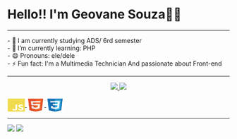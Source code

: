 ### <h1>Hello!! I'm Geovane Souza🖖🏽</h1>

<hr></hr>
- 🔭 I am currently studying ADS/ 6rd semester<br>
- 🌱 I’m currently learning: PHP<br>
- 😄 Pronouns: ele/dele<br>
- ⚡ Fun fact: I'm a Multimedia Technician And passionate about Front-end
<hr></hr>
<div align="center">
  <a href="https://github.com/geovaneSC">
  <img height="180em" src="https://github-readme-stats.vercel.app/api?username=geovaneSC&show_icons=true&theme=tokyonight&include_all_commits=true&count_private=true"/>
  <img height="180em" src="https://github-readme-stats.vercel.app/api/top-langs/?username=geovaneSC&layout=compact&langs_count=7&theme=tokyonight"/>
</div>

<div style="display: inline_block"><br>
  <img align="center" alt="Rafa-Js" height="30" width="40" src="https://raw.githubusercontent.com/devicons/devicon/master/icons/javascript/javascript-plain.svg">
  <img align="center" alt="Rafa-HTML" height="30" width="40" src="https://raw.githubusercontent.com/devicons/devicon/master/icons/html5/html5-original.svg">
  <img align="center" alt="Rafa-CSS" height="30" width="40" src="https://raw.githubusercontent.com/devicons/devicon/master/icons/css3/css3-original.svg">
</div>

  <hr></hr>
 
 <div>
  <a href = "sousageovane653@gmail.com"><img src="https://img.shields.io/badge/-Gmail-%23333?style=for-the-badge&logo=gmail&logoColor=white" target="_blank"></a>
  <a href="www.linkedin.com/in/geovane-souza-a8bb26221" target="_blank"><img src="https://img.shields.io/badge/-LinkedIn-%230077B5?style=for-the-badge&logo=linkedin&logoColor=white" target="_blank"></a> 
  
  </div>
